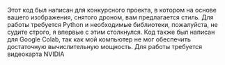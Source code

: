 Этот код был написан для конкурсного проекта, в котором на основе вашего изображения, снятого дроном, вам предлагается стиль. Для работы требуется Python и необходимые библиотеки, пожалуйста, не судите строго, я впервые с этим столкнулся. Код также был написан для Google Colab, так как мой компьютер не мог обеспечить достаточную вычислительную мощность. Для работы требуется видеокарта NVIDIA
